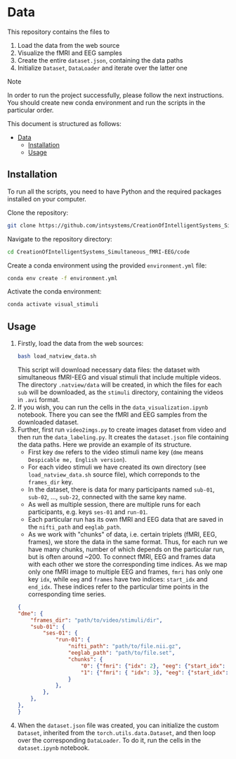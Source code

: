 # Data

This repository contains the files to
1. Load the data from the web source
2. Visualize the fMRI and EEG samples
3. Create the entire `dataset.json`, containing the data paths
4. Initialize `Dataset`, `DataLoader` and iterate over the latter one

> [!NOTE]
> In order to run the project successfully, please follow the next instructions.
> You should create new conda environment and run the scripts in the particular order.

This document is structured as follows:

- [Data](#data)
  - [Installation ](#installation-)
  - [Usage ](#usage-)

## Installation <a name="installation"></a>

To run all the scripts, you need to have Python and the required packages installed on your computer.

Clone the repository:
```bash
git clone https://github.com/intsystems/CreationOfIntelligentSystems_Simultaneous_fMRI-EEG.git
```

Navigate to the repository directory:
```bash
cd CreationOfIntelligentSystems_Simultaneous_fMRI-EEG/code
```

Create a conda environment using the provided `environment.yml` file:
```bash
conda env create -f environment.yml
```

Activate the conda environment:
```bash
conda activate visual_stimuli
```

## Usage <a name="usage"></a>

1. Firstly, load the data from the web sources:
    ```bash
    bash load_natview_data.sh
    ```
    This script will download necessary data files: the dataset with simultaneous fMRI-EEG and visual stimuli that include multiple videos.
    The directory `.natview/data` will be created, in which the files for each `sub` will be downloaded, as the `stimuli` directory, containing the videos in `.avi` format.
2. If you wish, you can run the cells in the `data_visualization.ipynb` notebook. There you can see the fMRI and EEG samples from the downloaded dataset.
3. Further, first run `video2imgs.py` to create images dataset from video and then run the `data_labeling.py`. It creates the `dataset.json` file containing the data paths. Here we provide an example of its structure. 
   - First key `dme` refers to the video stimuli name key (`dme` means `Despicable me, English version`). 
   - For each video stimuli we have created its own directory (see `load_natview_data.sh` source file), which correponds to the `frames_dir` key. 
   - In the dataset, there is data for many participants named `sub-01`, `sub-02`, ..., `sub-22`, connected with the same key name. 
   - As well as multiple session, there are multiple runs for each participants, e.g. keys `ses-01` and `run-01`. 
   - Each particular run has its own fMRI and EEG data that are saved in the `nifti_path` and `eeglab_path`. 
   - As we work with "chunks" of data, i.e. certain triplets (fMRI, EEG, frames), we store the data in the same format. Thus, for each run we have many chunks, number of which depends on the particular run, but is often around ~200. To connect fMRI, EEG and frames data with each other we store the corresponding time indices. As we map only one fMRI image to multiple EEG and frames, `fmri` has only one key `idx`, while `eeg` and `frames` have two indices: `start_idx` and `end_idx`. These indices refer to the particular time points in the corresponding time series.
    ```json
    {
    "dme": {
        "frames_dir": "path/to/video/stimuli/dir",
        "sub-01": {
            "ses-01": {
                "run-01": {
                    "nifti_path": "path/to/file.nii.gz",
                    "eeglab_path": "path/to/file.set",
                    "chunks": {
                        "0": {"fmri": {"idx": 2}, "eeg": {"start_idx": 0, "end_idx": 524}, "frames": {"start_idx": 0, "end_idx": 5}},
                        "1": {"fmri": { "idx": 3}, "eeg": {"start_idx": 525, "end_idx": 1049}, "frames": { "start_idx": 6, "end_idx": 11}},
                    }
                },
            },
        },
    },
    }
    ```
4. When the `dataset.json` file was created, you can initialize the custom `Dataset`, inherited from the `torch.utils.data.Dataset`, and then loop over the corresponding `DataLoader`. To do it, run the cells in the `dataset.ipynb` notebook.